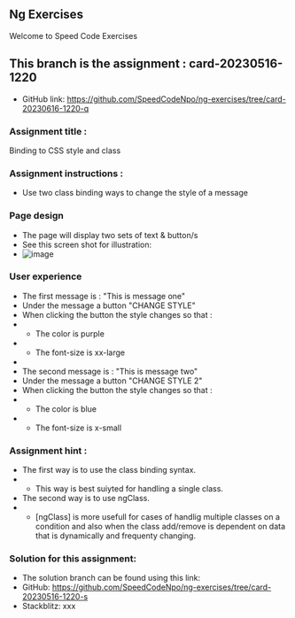 ## Ng Exercises

Welcome to Speed Code Exercises

## This branch is the assignment : card-20230516-1220

- GitHub link: https://github.com/SpeedCodeNpo/ng-exercises/tree/card-20230616-1220-q

### Assignment title :

Binding to CSS style and class

### Assignment instructions :

- Use two class binding ways to change the style of a message

### Page design
- The page will display two sets of text & button/s
- See this screen shot for illustration:
- ![image](https://github.com/SpeedCodeNpo/ng-exercises/assets/132397719/f549b248-8f06-4267-955f-c648c2d0e88e)

### User experience
- The first message is : "This is message one"
- Under the message a button "CHANGE STYLE"
- When clicking the button the style changes so that :
- - The color is purple
- - The font-size is xx-large
-
- The second message is : "This is message two"
- Under the message a button "CHANGE STYLE 2"
- When clicking the button the style changes so that :
- - The color is blue
- - The font-size is x-small

### Assignment hint :

- The first way is to use the class binding syntax.
- - This way is best suiyted for handling a single class.
- The second way is to use ngClass.
- - [ngClass] is more usefull for cases of handlig multiple classes on a condition and also when the class add/remove is dependent on data that is dynamically and  frequenty changing.

### Solution for this assignment:

- The solution branch can be found using this link:
- GitHub:  https://github.com/SpeedCodeNpo/ng-exercises/tree/card-20230516-1220-s
- Stackblitz:  xxx
